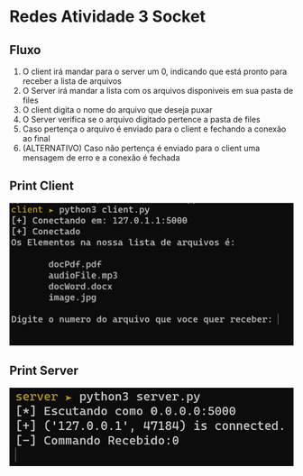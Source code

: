 # Redes Atividade 3 Socket

## Fluxo
1. O client irá mandar para o server um 0, indicando que está pronto para receber a lista de arquivos
2. O Server irá mandar a lista com os arquivos disponiveis em sua pasta de files
3. O client digita o nome do arquivo que deseja puxar
4. O Server verifica se o arquivo digitado pertence a pasta de files
5. Caso pertença o arquivo é enviado para o client e fechando a conexão ao final
5. (ALTERNATIVO) Caso não pertença é enviado para o client uma mensagem de erro e a conexão é fechada

## Print Client
![Print do client](https://github.com/gbrlCM/Redes-Atividade-3-Socket/blob/master/ReadMe/Captura%20de%20tela%202020-09-27%20142428.jpg)

## Print Server
![Print do Server](https://github.com/gbrlCM/Redes-Atividade-3-Socket/blob/master/ReadMe/Captura%20de%20tela%202020-09-27%20142455.jpg)
